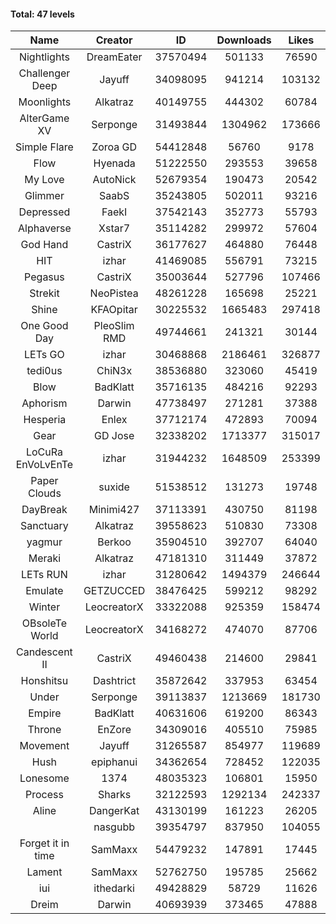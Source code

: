 #### Total: 47 levels

| Name | Creator | ID | Downloads | Likes |
|:---:|:---:|:---:|:---:|:---:|
| Nightlights | DreamEater | 37570494 | 501133 | 76590
| Challenger Deep | Jayuff | 34098095 | 941214 | 103132
| Moonlights | Alkatraz | 40149755 | 444302 | 60784
| AlterGame XV | Serponge | 31493844 | 1304962 | 173666
| Simple Flare | Zoroa GD | 54412848 | 56760 | 9178
| Flow | Hyenada | 51222550 | 293553 | 39658
| My Love | AutoNick | 52679354 | 190473 | 20542
| Glimmer | SaabS | 35243805 | 502011 | 93216
| Depressed | FaekI | 37542143 | 352773 | 55793
| Alphaverse | Xstar7 | 35114282 | 299972 | 57604
| God Hand | CastriX | 36177627 | 464880 | 76448
| HIT | izhar | 41469085 | 556791 | 73215
| Pegasus | CastriX | 35003644 | 527796 | 107466
| Strekit | NeoPistea | 48261228 | 165698 | 25221
| Shine | KFAOpitar | 30225532 | 1665483 | 297418
| One Good Day | PleoSlim RMD | 49744661 | 241321 | 30144
| LETs GO | izhar | 30468868 | 2186461 | 326877
| tedi0us | ChiN3x | 38536880 | 323060 | 45419
| Blow | BadKlatt | 35716135 | 484216 | 92293
| Aphorism | Darwin | 47738497 | 271281 | 37388
| Hesperia | Enlex | 37712174 | 472893 | 70094
| Gear | GD Jose | 32338202 | 1713377 | 315017
| LoCuRa EnVoLvEnTe | izhar | 31944232 | 1648509 | 253399
| Paper Clouds | suxide | 51538512 | 131273 | 19748
| DayBreak | Minimi427 | 37113391 | 430750 | 81198
| Sanctuary | Alkatraz | 39558623 | 510830 | 73308
| yagmur | Berkoo | 35904510 | 392707 | 64040
| Meraki | Alkatraz | 47181310 | 311449 | 37872
| LETs  RUN | izhar | 31280642 | 1494379 | 246644
| Emulate | GETZUCCED | 38476425 | 599212 | 98292
| Winter | LeocreatorX | 33322088 | 925359 | 158474
| OBsoleTe World | LeocreatorX | 34168272 | 474070 | 87706
| Candescent II | CastriX | 49460438 | 214600 | 29841
| Honshitsu | Dashtrict | 35872642 | 337953 | 63454
| Under | Serponge | 39113837 | 1213669 | 181730
| Empire | BadKlatt | 40631606 | 619200 | 86343
| Throne | EnZore | 34309016 | 405510 | 75985
| Movement | Jayuff | 31265587 | 854977 | 119689
| Hush | epiphanui | 34362654 | 728452 | 122035
| Lonesome | 1374 | 48035323 | 106801 | 15950
| Process | Sharks | 32122593 | 1292134 | 242337
| Aline | DangerKat | 43130199 | 161223 | 26205
|   | nasgubb | 39354797 | 837950 | 104055
| Forget it in time | SamMaxx | 54479232 | 147891 | 17445
| Lament | SamMaxx | 52762750 | 195785 | 25662
| iui | ithedarki | 49428829 | 58729 | 11626
| Dreim | Darwin | 40693939 | 373465 | 47888
